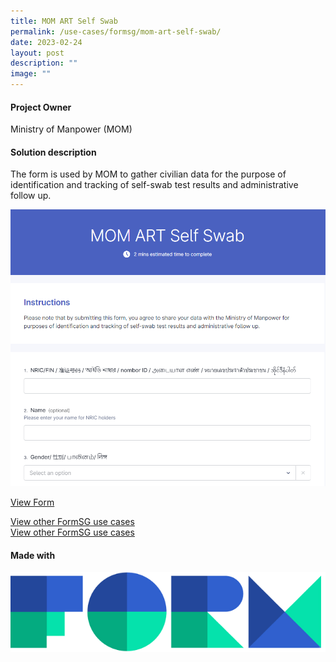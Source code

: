 ```yaml
---
title: MOM ART Self Swab
permalink: /use-cases/formsg/mom-art-self-swab/
date: 2023-02-24
layout: post
description: ""
image: ""
---
```

#### **Project Owner**
Ministry of Manpower (MOM)

#### **Solution description**

The form is used by MOM to gather civilian data for the purpose of identification and tracking of self-swab test results and administrative follow up.

[![MOM ART Self Swab digital form](/images/MOM%20ART%20Self%20Swab.png)](https://form.gov.sg/60b81af0f7c4df001210f2b3)

[View Form](https://form.gov.sg/60b81af0f7c4df001210f2b3)

[View other FormSG use cases](https://cms.isomer.gov.sg/sites/ttsh-ogpshowcase/use-cases/formsg/)  
[View other FormSG use cases](https://staging.d2p0smzkoz0iqs.amplifyapp.com/use-cases/formsg/)

#### **Made with**
[![](/images/Formsg.png)](https://staging.d2p0smzkoz0iqs.amplifyapp.com/products/formsg/description/)